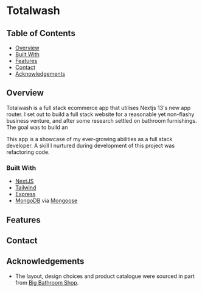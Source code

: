 # Totalwash 

## Table of Contents

- [Overview](#overview)
- [Built With](#built-with)
- [Features](#features)
- [Contact](#contact)
- [Acknowledgements](#acknowledgements)

## Overview

<!-- TODO: Add a screenshot of the live project.
    1. Link to a 'live demo.'
    2. Describe your overall experience in a couple of sentences.
    3. List a few specific technical things that you learned or improved on.
    4. Share any other tips or guidance for others attempting this or something similar.
 -->
Totalwash is a full stack ecommerce app that utilises Nextjs 13's new app router. I set out to build a full stack website for a reasonable yet non-flashy business venture, and after some research settled on bathroom furnishings. The goal was to build an 

This app is a showcase of my ever-growing abilities as a full stack developer. A skill I nurtured during development of this project was refactoring code. 

### Built With

<!-- TODO: List any MAJOR libraries/frameworks (e.g. React, Tailwind) with links to their homepages. -->
- [NextJS](https://nextjs.org/)
- [Tailwind](https://tailwindcss.com/)
- [Express](https://expressjs.com/)
- [MongoDB](https://www.mongodb.com/) via [Mongoose](https://mongoosejs.com/)

## Features

<!-- TODO: List what specific 'user problems' that this application solves. -->

## Contact

<!-- TODO: Include icons and links to your RELEVANT, PROFESSIONAL 'DEV-ORIENTED' social media. LinkedIn and dev.to are minimum. -->

## Acknowledgements

<!-- TODO: List any blog posts, tutorials or plugins that you may have used to complete the project. Only list those that had a significant impact. Obviously, we all 'Google' stuff while working on our things, but maybe something in particular stood out as a 'major contributor' to your skill set for this project. -->
- The layout, design choices and product catalogue were sourced in part from [Big Bathroom Shop](https://www.bigbathroomshop.co.uk/).